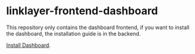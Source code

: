# linklayer-frontend-dashboard
This repository only contains the dashboard frontend, if you want to install the dashboard, the installation guide is in the backend.


[Install Dashboard](https://github.com/NewToolsWorks/linklayer-backend-dashboard).
